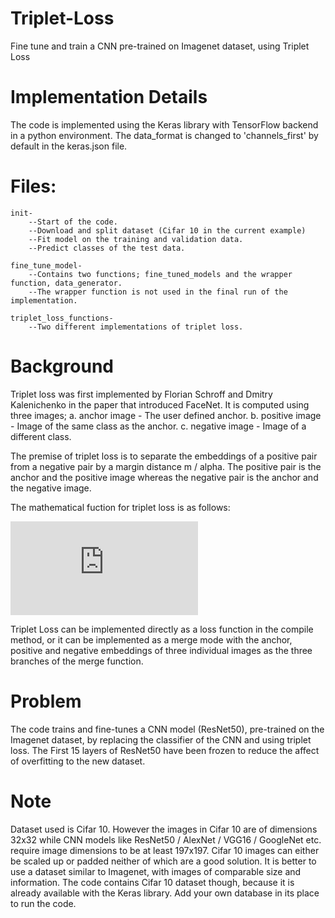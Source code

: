 # Triplet-Loss
Fine tune and train a CNN pre-trained on Imagenet dataset, using Triplet Loss

# Implementation Details
The code is implemented using the Keras library with TensorFlow backend in a python environment.
The data_format is changed to 'channels_first' by default in the keras.json file.

# Files:
    init-
        --Start of the code.
        --Download and split dataset (Cifar 10 in the current example)
        --Fit model on the training and validation data.
        --Predict classes of the test data.
        
    fine_tune_model-
        --Contains two functions; fine_tuned_models and the wrapper function, data_generator.
        --The wrapper function is not used in the final run of the implementation.
       
    triplet_loss_functions-
        --Two different implementations of triplet loss.

# Background

Triplet loss was first implemented by Florian Schroff and Dmitry Kalenichenko in the paper that introduced FaceNet. It is computed using 
three images; 
    a. anchor image     -   The user defined anchor.
    b. positive image   -   Image of the same class as the anchor.
    c. negative image   -   Image of a different class.

The premise of triplet loss is to separate the embeddings of a positive pair from a negative pair by a margin distance m / alpha.
The positive pair is the anchor and the positive image whereas the negative pair is the anchor and the negative image.

The mathematical fuction for triplet loss is as follows:

![equation](http://latex.codecogs.com/gif.latex?L%20%3D%20%5Csum_%7Bi%7D%5E%7BN%7D%20%5B%20%5Cleft%20%5C%7Cf%28x_%7Bi%7D%5E%7Ba%7D%29%20-%20f%28x_%7Bi%7D%5E%7Bp%7D%29%5Cright%20%5C%7C_%7B2%7D%5E%7B2%7D%20-%20%5Cleft%20%5C%7C%20f%28x_%7Bi%7D%5E%7Ba%7D%29%20-%20f%28x_%7Bi%7D%5E%7Bn%7D%29%20%5Cright%20%5C%7C_%7B2%7D%5E%7B2%7D%20&plus;%5Calpha%20%5D_%7B&plus;%7D)

Triplet Loss can be implemented directly as a loss function in the compile method, or it can be implemented as a merge mode with the
anchor, positive and negative embeddings of three individual images as the three branches of the merge function.

# Problem
The code trains and fine-tunes a CNN model (ResNet50), pre-trained on the Imagenet dataset, by replacing the classifier of the CNN and 
using triplet loss. The First 15 layers of ResNet50 have been frozen to reduce the affect of overfitting to the new dataset. 

# Note
Dataset used is Cifar 10. However the images in Cifar 10 are of dimensions 32x32 while CNN models like ResNet50 / AlexNet / VGG16 /
GoogleNet etc. require image dimensions to be at least 197x197. 
Cifar 10 images can either be scaled up or padded neither of which are a good solution. 
It is better to use a dataset similar to Imagenet, with images of comparable size and information. 
The code contains Cifar 10 dataset though, because it is already available with the Keras library. Add your own database in its place to run the code.
